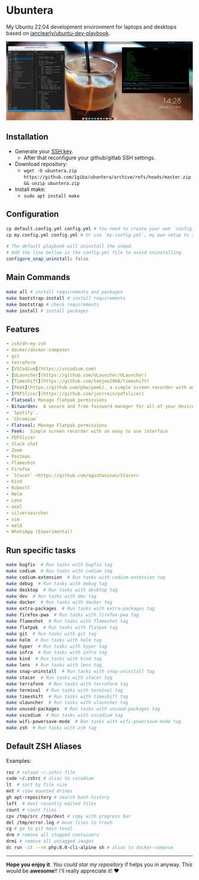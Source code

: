 # Ubuntera

My Ubuntu 22.04 development environment for laptops and desktops based on [ianclearly/ubuntu-dev-playbook](https://github.com/ianclearly/ubuntu-dev-playbook).

![My desktop](https://raw.githubusercontent.com/1giba/ubuntera/master/assets/imgs/desktop.png "My desktop")

## Installation

- Generate your [SSH key](https://docs.github.com/en/authentication/connecting-to-github-with-ssh/generating-a-new-ssh-key-and-adding-it-to-the-ssh-agent).
   - After that reconfigure your github/gitlab SSH settings.
- Download repository:
   - `wget -O ubuntera.zip  https://github.com/1giba/ubuntera/archive/refs/heads/master.zip && unzip ubuntera.zip`
- Install make:
   - `sudo apt install make`

## Configuration

```bash
cp default.config.yml config.yml # You need to create your own `config.yml`.
cp my.config.yml config.yml # Or use `my.config.yml`, my own setup to see what changes I did.
```

```yml
# The default playbook will uninstall the snapd.
# Add the line bellow in the config.yml file to avoid uninstalling.
configure_snap_uninstall: false
```

## Main Commands

```bash
make all # install requirements and packages
make bootstrap-install # install requirements
make bootstrap # check requirements
make install # install packages
```

## Features

```yml
- zsh/oh-my-zsh
- docker/docker-composer
- git
- terraform
- [VSCodium](https://vscodium.com)
- [ULauncher](https://github.com/ULauncher/ULauncher)
- [Timeshift](https://github.com/teejee2008/timeshift)
- [Peek](https://github.com/phw/peek), a simple screen recorder with an easy to use interface
- [PDFSlicer](https://github.com/junrrein/pdfslicer)
- Flatseal: Manage flatpak permissions
- Bitwarden:  A secure and free fassword manager for all of your devices
- `Spotify`,
- `Chromium`
- Flatseal: Manage Flatpak permissions
- Peek:  Simple screen recorder with an easy to use interface
- PDFSlicer
- Slack chat
- Zoom
- Postman
- Flameshot
- Firefox
- `Stacer` <https://github.com/oguzhaninan/Stacer>
- Kind
- Kubectl
- Helm
- Lens
- axel
- silversearcher
- vim
- meld
- WhatsApp (Experimental)
```

## Run specific tasks

``` bash
make bugfix  # Run tasks with bugfix tag
make codium  # Run tasks with codium tag
make codium-extension  # Run tasks with codium-extension tag
make debug  # Run tasks with debug tag
make desktop  # Run tasks with desktop tag
make dev  # Run tasks with dev tag
make docker  # Run tasks with docker tag
make extra-packages  # Run tasks with extra-packages tag
make firefox-pwa  # Run tasks with firefox-pwa tag
make flameshot  # Run tasks with flameshot tag
make flatpak  # Run tasks with flatpak tag
make git  # Run tasks with git tag
make helm  # Run tasks with helm tag
make hyper  # Run tasks with hyper tag
make infra  # Run tasks with infra tag
make kind  # Run tasks with kind tag
make lens  # Run tasks with lens tag
make snap-uninstall  # Run tasks with snap-uninstall tag
make stacer  # Run tasks with stacer tag
make terraform  # Run tasks with terraform tag
make terminal  # Run tasks with terminal tag
make timeshift  # Run tasks with timeshift tag
make ulauncher  # Run tasks with ulauncher tag
make unused-packages  # Run tasks with unused-packages tag
make vscodium  # Run tasks with vscodium tag
make wifi-powersave-mode  # Run tasks with wifi-powersave-mode tag
make zsh  # Run tasks with zsh tag
```

## Default ZSH Aliases

Examples:

```bash
rez # reload ~/.zshrc file
code ~/.zshrc # alias to vscodium
lt  # sort by file size
mnt # view mounted drives
gh apt-repository # search bash history
left  # most recently edited files
count # count files
cpv /tmp/src /tmp/dest # copy with progress bar
del /tmp/error.log # move files to trash
cg # go to git main level
drm # remove all stopped containers
drmi # remove all untagged images
dc run -it --rm php:8.0-cli-alpine sh # alias to docker-compose
```

---

**Hope you enjoy it**. _You could star my repository_ if helps you in anyway. This would be **awesome**!! I'll really appreciate it! :heart:
